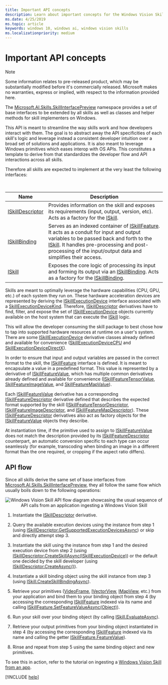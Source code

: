 ```yaml
---
title: Important API concepts
description: Learn about important concepts for the Windows Vision Skills API. This API is meant to streamline the way skills work and how developers interact with them.
ms.date: 4/25/2019
ms.topic: article
keywords: windows 10, windows ai, windows vision skills
ms.localizationpriority: medium
---
```


# Important API concepts

> [!NOTE]
> Some information relates to pre-released product, which may be substantially modified before it's commercially released. Microsoft makes no warranties, express or implied, with respect to the information provided here.

The [Microsoft.AI.Skills.SkillInterfacePreview](https://docs.microsoft.com/dotnet/api/microsoft.ai.skills.skillinterfacepreview) namespace provides a set of base interfaces to be extended by all skills as well as classes and helper methods for skill implementers on Windows.

This API is meant to streamline the way skills work and how developers interact with them. The goal is to abstract away the API specificities of each skill's logic and leverage instead a consistent developer intuition over a broad set of solutions and applications. It is also meant to leverage Windows primitives which eases interop with OS APIs. This constitutes a template to derive from that standardizes the developer flow and API interactions across all skills.

Therefore all skills are expected to implement at the very least the following interfaces:

<br/>

| Name | Description |
|------|-------------|
| [ISkillDescriptor](https://docs.microsoft.com/dotnet/api/microsoft.ai.skills.skillinterfacepreview.iskilldescriptor) | Provides information on the skill and exposes its requirements (input, output, version, etc). Acts as a factory for the [ISkill](https://docs.microsoft.com/dotnet/api/microsoft.ai.skills.skillinterfacepreview.iskill). |
| [ISkillBinding](https://docs.microsoft.com/dotnet/api/microsoft.ai.skills.skillinterfacepreview.iskillbinding) | Serves as an indexed container of [ISkillFeature](https://docs.microsoft.com/dotnet/api/microsoft.ai.skills.skillinterfacepreview.iskillfeature). It acts as a conduit for input and output variables to be passed back and forth to the [ISkill](https://docs.microsoft.com/dotnet/api/microsoft.ai.skills.skillinterfacepreview.iskill). It handles pre-processing and post-processing of the input/output data and simplifies their access. |
| [ISkill](https://docs.microsoft.com/dotnet/api/microsoft.ai.skills.skillinterfacepreview.iskill) | Exposes the core logic of processing its input and forming its output via an [ISkillBinding](https://docs.microsoft.com/dotnet/api/microsoft.ai.skills.skillinterfacepreview.iskillbinding). Acts as a factory for the [ISkillBinding](https://docs.microsoft.com/dotnet/api/microsoft.ai.skills.skillinterfacepreview.iskillbinding). |

Skills are meant to optimally leverage the hardware capabilities (CPU, GPU, etc.) of each system they run on. These hardware acceleration devices are represented by deriving the [ISkillExecutionDevice](https://docs.microsoft.com/dotnet/api/microsoft.ai.skills.skillinterfacepreview.iskillexecutiondevice) interface associated with a [SkillExecutionDeviceKind](https://docs.microsoft.com/dotnet/api/microsoft.ai.skills.skillinterfacepreview.skillexecutiondevicekind). Therefore, [ISkillDescriptor](https://docs.microsoft.com/dotnet/api/microsoft.ai.skills.skillinterfacepreview.iskilldescriptor) derivatives have to find, filter, and expose the set of [ISkillExecutionDevice](https://docs.microsoft.com/dotnet/api/microsoft.ai.skills.skillinterfacepreview.iskillexecutiondevice) objects currently available on the host system that can execute the [ISkill](https://docs.microsoft.com/dotnet/api/microsoft.ai.skills.skillinterfacepreview.iskill) logic.

This will allow the developer consuming the skill package to best chose how to tap into supported hardware resources at runtime on a user's system. There are some [ISkillExecutionDevice](https://docs.microsoft.com/dotnet/api/microsoft.ai.skills.skillinterfacepreview.iskillexecutiondevice) derivative classes already defined and available for convenience ([SkillExecutionDeviceCPU](https://docs.microsoft.com/dotnet/api/microsoft.ai.skills.skillinterfacepreview.skillexecutiondevicecpu) and [SkillExecutionDeviceDirectX](https://docs.microsoft.com/dotnet/api/microsoft.ai.skills.skillinterfacepreview.skillexecutiondevicedirectx)).

In order to ensure that input and output variables are passed in the correct format to the skill, the [ISkillFeature](https://docs.microsoft.com/dotnet/api/microsoft.ai.skills.skillinterfacepreview.iskillfeature) interface is defined. It is meant to encapsulate a value in a predefined format. This value is represented by a derivative of [ISkillFeatureValue](https://docs.microsoft.com/dotnet/api/microsoft.ai.skills.skillinterfacepreview.iskillfeaturevalue), which has multiple common derivatives already defined and available for convenience ([ISkillFeatureTensorValue](https://docs.microsoft.com/dotnet/api/microsoft.ai.skills.skillinterfacepreview.iskillfeaturetensorvalue), [SkillFeatureImageValue](https://docs.microsoft.com/dotnet/api/microsoft.ai.skills.skillinterfacepreview.skillfeatureimagevalue), and [SkillFeatureMapValue](https://docs.microsoft.com/dotnet/api/microsoft.ai.skills.skillinterfacepreview.skillfeaturemapvalue)).

Each [ISkillFeatureValue](https://docs.microsoft.com/dotnet/api/microsoft.ai.skills.skillinterfacepreview.iskillfeaturevalue) derivative has a corresponding [ISkillFeatureDescriptor](https://docs.microsoft.com/dotnet/api/microsoft.ai.skills.skillinterfacepreview.iskillfeaturedescriptor) derivative defined that describes the expected format supported by the skill ([ISkillFeatureTensorDescriptor](https://docs.microsoft.com/dotnet/api/microsoft.ai.skills.skillinterfacepreview.iskillfeaturetensordescriptor), [ISkillFeatureImageDescriptor](https://docs.microsoft.com/dotnet/api/microsoft.ai.skills.skillinterfacepreview.iskillfeatureimagedescriptor), and [ISkillFeatureMapDescriptor](https://docs.microsoft.com/dotnet/api/microsoft.ai.skills.skillinterfacepreview.iskillfeaturemapdescriptor)). These [ISkillFeatureDescriptor](https://docs.microsoft.com/dotnet/api/microsoft.ai.skills.skillinterfacepreview.iskillfeaturedescriptor) derivatives also act as factory objects for the [ISkillFeatureValue](https://docs.microsoft.com/dotnet/api/microsoft.ai.skills.skillinterfacepreview.iskillfeaturevalue) objects they describe.

At instantiation time, if the primitive used to assign to [ISkillFeatureValue](https://docs.microsoft.com/dotnet/api/microsoft.ai.skills.skillinterfacepreview.iskillfeaturevalue) does not match the description provided by its [ISkillFeatureDescriptor](https://docs.microsoft.com/dotnet/api/microsoft.ai.skills.skillinterfacepreview.iskillfeaturedescriptor) counterpart, an automatic conversion specific to each type can occur seamlessly (for example, transcoding when binding an image in a different format than the one required, or cropping if the aspect ratio differs).

## API flow <a name="APIFlow"></a>

Since all skills derive the same set of base interfaces from [Microsoft.AI.Skills.SkillInterfacePreview](https://docs.microsoft.com/dotnet/api/microsoft.ai.skills.skillinterfacepreview), they all follow the same flow which usually boils down to the following operations:

<div style="text-align:center" markdown="1">

![Windows Vision Skill API flow diagram showcasing the usual sequence of API calls from an application ingesting a Windows Vision Skill](../images/vision-skills-flow.png)

</div>

1) Instantiate the [ISkillDescriptor](https://docs.microsoft.com/dotnet/api/microsoft.ai.skills.skillinterfacepreview.iskilldescriptor) derivative.

2) Query the available execution devices using the instance from step 1 (using [ISkillDescriptor.GetSupportedExecutionDevicesAsync](https://docs.microsoft.com/dotnet/api/microsoft.ai.skills.skillinterfacepreview.iskilldescriptor.getsupportedexecutiondevicesasync)) or skip and directly attempt step 3.

3) Instantiate the skill using the instance from step 1 and the desired execution device from step 2 (using [ISkillDescriptor.CreateSkillAsync(ISkillExecutionDevice)](https://docs.microsoft.com/dotnet/api/microsoft.ai.skills.skillinterfacepreview.iskilldescriptor.createskillasync)) or the default one decided by the skill developer (using [ISkillDescriptor.CreateAsync()](https://docs.microsoft.com/dotnet/api/microsoft.ai.skills.skillinterfacepreview.iskilldescriptor.createskillasync)).

4) Instantiate a skill binding object using the skill instance from step 3 (using [ISkill.CreateSkillBindingAsync](https://docs.microsoft.com/dotnet/api/microsoft.ai.skills.skillinterfacepreview.iskill.createskillbindingasync)).

5) Retrieve your primitives ([VideoFrame](https://docs.microsoft.com/uwp/api/windows.media.videoframe), [IVectorView](https://docs.microsoft.com/uwp/api/windows.foundation.collections.ivectorview_t_), [IMapView](https://docs.microsoft.com/uwp/api/windows.foundation.collections.imapview_k_v_), etc.) from your application and bind them to your binding object from step 4 (by accessing the corresponding [ISkillFeature](https://docs.microsoft.com/dotnet/api/microsoft.ai.skills.skillinterfacepreview.iskillfeature) indexed via its name and calling [ISkillFeature.SetFeatureValueAsync(Object)](https://docs.microsoft.com/dotnet/api/microsoft.ai.skills.skillinterfacepreview.iskillfeature.setfeaturevalueasync)).

6) Run your skill over your binding object (by calling [ISkill.EvaluateAsync](https://docs.microsoft.com/dotnet/api/microsoft.ai.skills.skillinterfacepreview.iskill.evaluateasync)).

7) Retrieve your output primitives from your binding object instantiated in step 4 (by accessing the corresponding [ISkillFeature](https://docs.microsoft.com/dotnet/api/microsoft.ai.skills.skillinterfacepreview.iskillfeature) indexed via its name and calling the getter [ISkillFeature.FeatureValue](https://docs.microsoft.com/dotnet/api/microsoft.ai.skills.skillinterfacepreview.iskillfeature.featurevalue)).

8) Rinse and repeat from step 5 using the same binding object and new primitives.

To see this in action, refer to the tutorial on ingesting a [Windows Vision Skill from an app](tutorial1.md).

[!INCLUDE [help](../includes/get-help-vision.md)]
